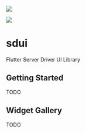 [![](https://github.com/wutsi/sdui/actions/workflows/master.yml/badge.svg)](https://github.com/wutsi/sdui/actions/workflows/master.yml)

![](https://img.shields.io/badge/language-dart-blue.svg)

# sdui

Flutter Server Driver UI Library

## Getting Started
TODO

## Widget Gallery
TODO
